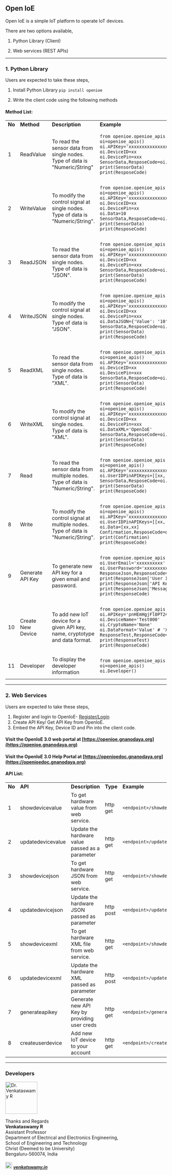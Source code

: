  
## Open IoE

Open IoE is a simple IoT platform to operate IoT devices.

There are two options available,

1. Python Library (Client)

2. Web services (REST APIs)

---

### 1\. Python Library

Users are expected to take these steps,

1. Install Python Library
	`pip install openioe`

2. Write the client code using the following methods

 
#### Method List:

<table><tbody><tr><td><strong>No</strong></td><td><strong>Method</strong></td><td><strong>Description</strong></td><td><strong>Example</strong></td></tr><tr><td>1</td><td>ReadValue</td><td>To read the sensor data from single nodes. Type of data is "Numeric/String"</td><td><pre><code  class="language-python">from openioe.openioe_apis import *
oi=openioe_apis()
oi.APIKey='xxxxxxxxxxxxxxxxxxxx';
oi.DeviceID=xx
oi.DevicePin=xxx
SensorData,ResposeCode=oi.ReadValue()
print(SensorData)
print(ResposeCode)</code></pre></td></tr>
<tr><td>2</td><td>WriteValue</td><td>To modify the control signal at single nodes. Type of data is "Numeric/String".</td><td><pre><code  class="language-python">from openioe.openioe_apis import *
oi=openioe_apis()
oi.APIKey='xxxxxxxxxxxxxxxxxxxx';
oi.DeviceID=xx
oi.DevicePin=xx
oi.Data=10
SensorData,ResposeCode=oi.WriteValue()
print(SensorData)
print(ResposeCode)</code></pre></td></tr>
<tr><td>3</td><td>ReadJSON</td><td>To read the sensor data from single nodes. Type of data is "JSON".</td><td><pre><code  class="language-python">from openioe.openioe_apis import *
oi=openioe_apis()
oi.APIKey='xxxxxxxxxxxxxxxxxxxx';
oi.DeviceID=xx
oi.DevicePin=xxx
SensorData,ResposeCode=oi.ReadJSON()
print(SensorData)
print(ResposeCode)</code></pre></td></tr>
<tr><td>4</td><td>WriteJSON</td><td>To modify the control signal at single nodes. Type of data is "JSON".</td><td><pre><code  class="language-python">from openioe.openioe_apis import *
oi=openioe_apis()
oi.APIKey='xxxxxxxxxxxxxxxxxxxx';
oi.DeviceID=xx
oi.DevicePin=xxx
oi.DataJSON={'Value': '10'}
SensorData,ResposeCode=oi.WriteJSON()
print(SensorData)
print(ResposeCode)</code></pre></td></tr>
<tr><td>5</td><td>ReadXML</td><td>To read the sensor data from single nodes. Type of data is "XML".</td><td><pre><code  class="language-python">from openioe.openioe_apis import *
oi=openioe_apis()
oi.APIKey='xxxxxxxxxxxxxxxxxxxx';
oi.DeviceID=xx
oi.DevicePin=xxx
SensorData,ResposeCode=oi.ReadXML()
print(SensorData)
print(ResposeCode)</code></pre></td></tr>
<tr><td>6</td><td>WriteXML</td><td>To modify the control signal at single nodes. Type of data is "XML".</td><td><pre><code  class="language-python">from openioe.openioe_apis import *
oi=openioe_apis()
oi.APIKey='xxxxxxxxxxxxxxxxxxxx';
oi.DeviceID=xx
oi.DevicePin=xxx
oi.DataXML='<Name>OpenIoE</Name>'
SensorData,ResposeCode=oi.WriteXML()
print(SensorData)
print(ResposeCode)</code></pre></td></tr>
<tr><td>7</td><td>Read</td><td>To read the sensor data from multiple nodes. Type of data is "Numeric/String".</td><td><pre><code  class="language-python">from openioe.openioe_apis import *
oi=openioe_apis()
oi.APIKey='xxxxxxxxxxxxxxxxxxxx';
oi.UserIDPinAPIKeys=[[xx, xxx], [x, xxx]]
SensorData,ResposeCode=oi.Read()
print(SensorData)
print(ResposeCode)</code></pre></td></tr>
<tr><td>8</td><td>Write</td><td>To modify the control signal at multiple nodes. Type of data is "Numeric/String".</td><td><pre><code  class="language-python">from openioe.openioe_apis import *
oi=openioe_apis()
oi.APIKey='xxxxxxxxxxxxxxxxxxxx';
oi.UserIDPinAPIKeys=[[xx, xxx], [xx, xxx]]
oi.Data=[xx,xx]
Confirmation,ResposeCode=oi.ReadAPI()
print(Confirmation)
print(ResposeCode)</code></pre></td></tr>
<tr><td>9</td><td>Generate API Key</td><td>To generate new API key for a given email and password.</td><td><pre><code  class="language-python">from openioe.openioe_apis import *
oi.UserEmail='xxxxxxxxxx'
oi.UserPassword='xxxxxxxxxxx'
ResponseJson,ResponseCode=oi.GenerateAPIKey()
print(ResponseJson['User ID'])
print(ResponseJson['API Key'])
print(ResponseJson['Message'])
print(ResponseCode)</code></pre></td></tr>
<tr><td>10</td><td>Create New Device</td><td>To add new IoT device for a given API key, name, cryptotype and data format.</td><td><pre><code  class="language-python">from openioe.openioe_apis import *
oi.APIKey='pnHEmHgjFl0PT247Eae9'
oi.DeviceName='Test000'
oi.CryptoName='None'
oi.DataFormat='Value' # 'XML' or 'JSON'
ResponseTest,ResponseCode=oi.CreateDevice()
print(ResponseTest)
print(ResponseCode)</code></pre></td></tr>
<tr><td>11</td><td>Developer</td><td>To display the developer information</td><td><pre><code  class="language-python">from openioe.openioe_apis import *
oi=openioe_apis()
oi.Developer()</code></pre></td></tr></tbody></table>

---  

### 2\. Web Services

Users are expected to take these steps,
1. Register and login to OpenIoE- [Register/Login](https://openioe.gnanodaya.org/)
2. Create API Key/ Get API Key from OpenIoE.
3. Embed the API Key, Device ID and Pin into the client code.

#### Visit the OpenIoE 3.0 web portal at [https://openioe.gnanodaya.org](https://openioe.gnanodaya.org)


#### Visit the OpenIoE 3.0 Help Portal at [https://openioedoc.gnanodaya.org](https://openioedoc.gnanodaya.org)

 
#### API List:

<table><tbody><tr><td><strong>No</strong></td><td><strong>API</strong></td><td><strong>Description</strong></td><td><strong>Type</strong></td><td><strong>Example</strong></td></tr><tr><td>1</td><td>showdevicevalue</td><td>To get hardware value from web service.</td><td>http get</td><td><pre><code  class="language-plaintext">&lt;endpoint&gt;/showdevicevalue/&lt;apikey&gt;/2/433</code></pre></td></tr><tr><td>2</td><td>updatedevicevalue</td><td>Update the hardware value passed as a parameter</td><td>http get</td><td><pre><code  class="language-plaintext">&lt;endpoint&gt;/updatedevievalue/&lt;apikey&gt;/2/433/2</code></pre></td></tr><tr><td>3</td><td>showdevicejson</td><td>To get hardware JSON from web service.</td><td>http get</td><td><pre><code  class="language-plaintext">&lt;endpoint&gt;/showdevicejson/&lt;apikey&gt;/2/433</code></pre></td></tr><tr><td>4</td><td>updatedevicejson</td><td>Update the hardware JSON passed as parameter</td><td>http post</td><td><pre><code  class="language-plaintext">&lt;endpoint&gt;/updatedevicejson/&lt;apikey&gt;/2/433 &lt;Data&gt;</code></pre></td></tr><tr><td>5</td><td>showdevicexml</td><td>To get hardware XML file from web service.</td><td>http get</td><td><pre><code  class="language-plaintext">&lt;endpoint&gt;/showdevicexml/&lt;apikey&gt;/2/433</code></pre></td></tr><tr><td>6</td><td>updatedevicexml</td><td>Update the hardware XML passed as parameter</td><td>http post</td><td><pre><code  class="language-plaintext">&lt;endpoint&gt;/updatedevicexml/&lt;apikey&gt;/2/433 &lt;Data&gt;</code></pre></td></tr>
<tr><td>7</td><td>generateapikey</td><td>Generate new API Key by providing user creds</td><td>http get</td><td><pre><code  class="language-plaintext">&lt;endpoint&gt;/generateapikey/&lt;emailid&gt;/&lt;password&gt;</code></pre></td></tr>
<tr><td>8</td><td>createuserdevice</td><td>Add new IoT device to your account</td><td>http get</td><td><pre><code  class="language-plaintext">&lt;endpoint&gt;/createuserdevice/&lt;APIKey&gt;/&lt;DeviceName&gt;/&lt;CryptoName&gt;/&lt;DataFormat&gt;</code></pre></td></tr>
</tbody></table>

---

### Developers 
<p>
<img  src="https://venkataswamy.in/images/img1.jpg"  alt="Dr. Venkataswamy R"  width="100"/>
</p>
<div>Thanks and Regards</div>
<div><strong>Venkataswamy R</strong></div>
<div>Assistant Professor</div>
<div>Department of Electrical and Electronics Engineering,</div>
<div>School of Engineering and Technology</div>
<div>Christ (Deemed to be University)</div>
<div>Bengaluru-560074, India</div>
<br>
<img  src="https://lh4.googleusercontent.com/-FqpLVHU8eMw/AAAAAAAAAAI/AAAAAAAAABM/ivbX55TtoV4/photo.jpg"  alt="Related image"  style="margin-top:0px"  width="21"  height="21"> <span><b  style="color:rgb(7,55,99);font-family:'trebuchet ms',sans-serif"><i>  <a  href="http://venkataswamy.in"  target="_blank">venkatswamy.in</a><br><br><br></i></b></span></div></div></div>
